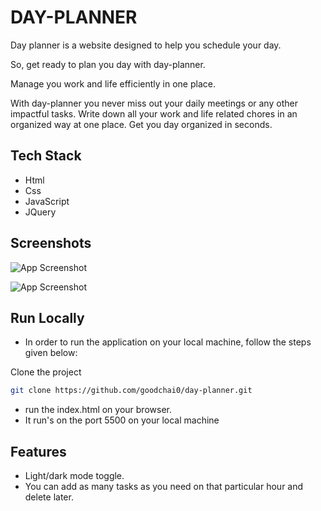 
# DAY-PLANNER

Day planner is a website designed to help you schedule your day.

So, get ready to plan you day with day-planner.

Manage you work and life efficiently in one place.

With day-planner you never miss out your daily meetings or any other impactful tasks. Write down all your work and life related chores in an organized way at one place. Get you day organized in seconds.


## Tech Stack

- Html
- Css
- JavaScript 
- JQuery


## Screenshots

![App Screenshot](https://user-images.githubusercontent.com/88376986/195583716-51e41bab-69ec-4be6-82b3-4e4f970141dd.png)

![App Screenshot](https://user-images.githubusercontent.com/88376986/195584263-8ef1b130-2a57-4104-8e24-77c7f5687f8b.png)


## Run Locally

- In order to run the application on your local machine, follow the steps given below:

Clone the project

```bash
git clone https://github.com/goodchai0/day-planner.git
```
- run the index.html on your browser.
- It run's on the port 5500 on your local machine



## Features

- Light/dark mode toggle.
- You can add as many tasks as you need on that particular hour and delete later.

